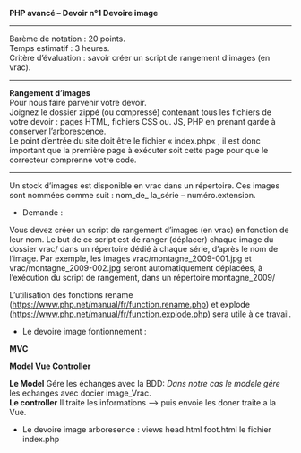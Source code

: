 **PHP avancé – Devoir n°1 Devoire image**
*****************************
Barème de notation : 20 points.
<br/>Temps estimatif : 3 heures.  
Critère d’évaluation : savoir créer un script de rangement d’images (en vrac).      
*****************************
__Rangement d’images__
<br/>Pour nous faire parvenir votre devoir.
<br/>Joignez le dossier zippé (ou compressé) contenant tous les fichiers de votre devoir : pages HTML, fichiers CSS
ou. JS, PHP en prenant garde à conserver l’arborescence.
<br/>Le point d’entrée du site doit être le fichier « index.php« , il est donc important que la première page à exécuter
soit cette page pour que le correcteur comprenne votre code.
*****************************
Un stock d’images est disponible en vrac dans un répertoire. Ces images sont nommées comme suit : nom_de_
la_série – numéro.extension.

* Demande :

Vous devez créer un script de rangement d’images (en vrac) en fonction de leur nom. Le but de ce script est de
ranger (déplacer) chaque image du dossier vrac/ dans un répertoire dédié à chaque série, d’après le nom de
l’image. Par exemple, les images vrac/montagne_2009-001.jpg et vrac/montagne_2009-002.jpg seront automatiquement
déplacées, à l’exécution du script de rangement, dans un répertoire montagne_2009/

L’utilisation des fonctions rename (https://www.php.net/manual/fr/function.rename.php) et explode
(https://www.php.net/manual/fr/function.explode.php) sera utile à ce travail.

* Le devoire image fontionnement :

__MVC__

__Model Vue Controller__

__Le Model__ Gére les échanges avec la BDD: _Dans notre cas le modele gére_ les echanges avec  docier image_Vrac.  
__Le controller__ Il traite les informations --> puis envoie les doner traite a la Vue.   


* Le devoire image arboresence :
views
head.html foot.html
le fichier index.php
